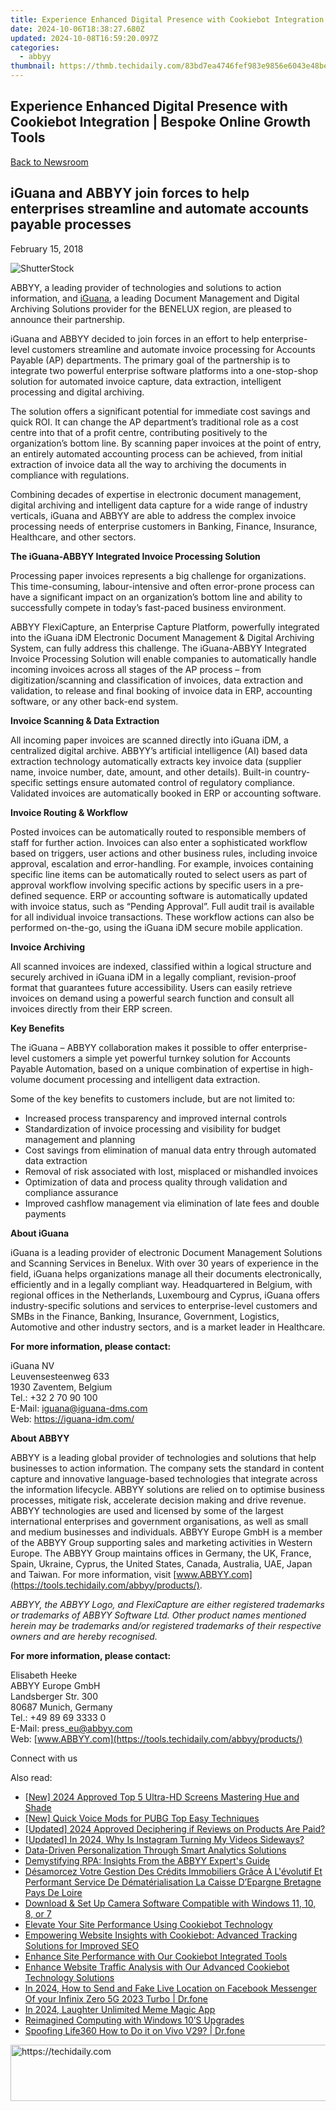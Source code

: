 ```yaml
---
title: Experience Enhanced Digital Presence with Cookiebot Integration | Bespoke Online Growth Tools
date: 2024-10-06T18:38:27.680Z
updated: 2024-10-08T16:59:20.097Z
categories:
  - abbyy
thumbnail: https://thmb.techidaily.com/83bd7ea4746fef983e9856e6043e48be8dfdd87c4406254504ec111012f48674.jpg
---
```


## Experience Enhanced Digital Presence with Cookiebot Integration | Bespoke Online Growth Tools

[Back to Newsroom](https://tools.techidaily.com/abbyy/products/)

## iGuana and ABBYY join forces to help enterprises streamline and automate accounts payable processes

February 15, 2018

![ShutterStock](https://content.abbyy.com/-/media/project/abbyy/abbyy/branchtemplates/shutterstock_1272462163_1296-x-729.jpg?h=729&iar=0&w=1296)

ABBYY, a leading provider of technologies and solutions to action information, and [iGuana](https://iguana-idm.com/ "IGuana"), a leading Document Management and Digital Archiving Solutions provider for the BENELUX region, are pleased to announce their partnership.

iGuana and ABBYY decided to join forces in an effort to help enterprise-level customers streamline and automate invoice processing for Accounts Payable (AP) departments. The primary goal of the partnership is to integrate two powerful enterprise software platforms into a one-stop-shop solution for automated invoice capture, data extraction, intelligent processing and digital archiving.

The solution offers a significant potential for immediate cost savings and quick ROI. It can change the AP department’s traditional role as a cost centre into that of a profit centre, contributing positively to the organization’s bottom line. By scanning paper invoices at the point of entry, an entirely automated accounting process can be achieved, from initial extraction of invoice data all the way to archiving the documents in compliance with regulations.

Combining decades of expertise in electronic document management, digital archiving and intelligent data capture for a wide range of industry verticals, iGuana and ABBYY are able to address the complex invoice processing needs of enterprise customers in Banking, Finance, Insurance, Healthcare, and other sectors.

**The iGuana-ABBYY Integrated Invoice Processing Solution**

Processing paper invoices represents a big challenge for organizations. This time-consuming, labour-intensive and often error-prone process can have a significant impact on an organization’s bottom line and ability to successfully compete in today’s fast-paced business environment.

ABBYY FlexiCapture, an Enterprise Capture Platform, powerfully integrated into the iGuana iDM Electronic Document Management & Digital Archiving System, can fully address this challenge. The iGuana-ABBYY Integrated Invoice Processing Solution will enable companies to automatically handle incoming invoices across all stages of the AP process – from digitization/scanning and classification of invoices, data extraction and validation, to release and final booking of invoice data in ERP, accounting software, or any other back-end system.

**Invoice Scanning & Data Extraction**

All incoming paper invoices are scanned directly into iGuana iDM, a centralized digital archive. ABBYY’s artificial intelligence (AI) based data extraction technology automatically extracts key invoice data (supplier name, invoice number, date, amount, and other details). Built-in country-specific settings ensure automated control of regulatory compliance. Validated invoices are automatically booked in ERP or accounting software.

**Invoice Routing & Workflow**

Posted invoices can be automatically routed to responsible members of staff for further action. Invoices can also enter a sophisticated workflow based on triggers, user actions and other business rules, including invoice approval, escalation and error-handling. For example, invoices containing specific line items can be automatically routed to select users as part of approval workflow involving specific actions by specific users in a pre-defined sequence. ERP or accounting software is automatically updated with invoice status, such as “Pending Approval”. Full audit trail is available for all individual invoice transactions. These workflow actions can also be performed on-the-go, using the iGuana iDM secure mobile application.

**Invoice Archiving**

All scanned invoices are indexed, classified within a logical structure and securely archived in iGuana iDM in a legally compliant, revision-proof format that guarantees future accessibility. Users can easily retrieve invoices on demand using a powerful search function and consult all invoices directly from their ERP screen.

**Key Benefits**

The iGuana – ABBYY collaboration makes it possible to offer enterprise-level customers a simple yet powerful turnkey solution for Accounts Payable Automation, based on a unique combination of expertise in high-volume document processing and intelligent data extraction.

Some of the key benefits to customers include, but are not limited to:

* Increased process transparency and improved internal controls
* Standardization of invoice processing and visibility for budget management and planning
* Cost savings from elimination of manual data entry through automated data extraction
* Removal of risk associated with lost, misplaced or mishandled invoices
* Optimization of data and process quality through validation and compliance assurance
* Improved cashflow management via elimination of late fees and double payments

**About iGuana**

iGuana is a leading provider of electronic Document Management Solutions and Scanning Services in Benelux. With over 30 years of experience in the field, iGuana helps organizations manage all their documents electronically, efficiently and in a legally compliant way. Headquartered in Belgium, with regional offices in the Netherlands, Luxembourg and Cyprus, iGuana offers industry-specific solutions and services to enterprise-level customers and SMBs in the Finance, Banking, Insurance, Government, Logistics, Automotive and other industry sectors, and is a market leader in Healthcare.

  
**For more information, please contact:** 

iGuana NV  
Leuvensesteenweg 633  
1930 Zaventem, Belgium  
Tel.: +32 2 70 90 100  
E-Mail: iguana@iguana-dms.com  
Web: <https://iguana-idm.com/>

**About ABBYY**

ABBYY is a leading global provider of technologies and solutions that help businesses to action information. The company sets the standard in content capture and innovative language-based technologies that integrate across the information lifecycle. ABBYY solutions are relied on to optimise business processes, mitigate risk, accelerate decision making and drive revenue. ABBYY technologies are used and licensed by some of the largest international enterprises and government organisations, as well as small and medium businesses and individuals. ABBYY Europe GmbH is a member of the ABBYY Group supporting sales and marketing activities in Western Europe. The ABBYY Group maintains offices in Germany, the UK, France, Spain, Ukraine, Cyprus, the United States, Canada, Australia, UAE, Japan and Taiwan. For more information, visit [www.ABBYY.com](https://tools.techidaily.com/abbyy/products/).

_ABBYY, the ABBYY Logo, and FlexiCapture are either registered trademarks or trademarks of ABBYY Software Ltd. Other product names mentioned herein may be trademarks and/or registered trademarks of their respective owners and are hereby recognised._

  
**For more information, please contact:**

Elisabeth Heeke  
ABBYY Europe GmbH  
Landsberger Str. 300  
80687 Munich, Germany  
Tel.: +49 89 69 3333 0  
E-Mail: press\_eu@abbyy.com  
Web: [www.ABBYY.com](https://tools.techidaily.com/abbyy/products/)

  
Connect with us

<ins class="adsbygoogle"
     style="display:block"
     data-ad-format="autorelaxed"
     data-ad-client="ca-pub-7571918770474297"
     data-ad-slot="1223367746"></ins>

<ins class="adsbygoogle"
     style="display:block"
     data-ad-client="ca-pub-7571918770474297"
     data-ad-slot="8358498916"
     data-ad-format="auto"
     data-full-width-responsive="true"></ins>

<span class="atpl-alsoreadstyle">Also read:</span>
<div><ul>
<li><a href="https://fox-cloud.techidaily.com/new-2024-approved-top-5-ultra-hd-screens-mastering-hue-and-shade/"><u>[New] 2024 Approved Top 5 Ultra-HD Screens Mastering Hue and Shade</u></a></li>
<li><a href="https://fox-direct.techidaily.com/new-quick-voice-mods-for-pubg-top-easy-techniques/"><u>[New] Quick Voice Mods for PUBG Top Easy Techniques</u></a></li>
<li><a href="https://fox-boxes.techidaily.com/updated-2024-approved-deciphering-if-reviews-on-products-are-paid/"><u>[Updated] 2024 Approved Deciphering if Reviews on Products Are Paid?</u></a></li>
<li><a href="https://fox-info.techidaily.com/updated-in-2024-why-is-instagram-turning-my-videos-sideways/"><u>[Updated] In 2024, Why Is Instagram Turning My Videos Sideways?</u></a></li>
<li><a href="https://solve-popular.techidaily.com/data-driven-personalization-through-smart-analytics-solutions/"><u>Data-Driven Personalization Through Smart Analytics Solutions</u></a></li>
<li><a href="https://solve-popular.techidaily.com/demystifying-rpa-insights-from-the-abbyy-experts-guide/"><u>Demystifying RPA: Insights From the ABBYY Expert's Guide</u></a></li>
<li><a href="https://solve-popular.techidaily.com/desamorcez-votre-gestion-des-credits-immobiliers-grace-a-levolutif-et-performant-service-de-dematerialisation-la-caisse-depargne-bretagne-pays-de-loire/"><u>Désamorcez Votre Gestion Des Crédits Immobiliers Grâce À L'évolutif Et Performant Service De Dématérialisation La Caisse D’Epargne Bretagne Pays De Loire</u></a></li>
<li><a href="https://win-amazing.techidaily.com/download-and-set-up-camera-software-compatible-with-windows-11-10-8-or-7/"><u>Download & Set Up Camera Software Compatible with Windows 11, 10, 8, or 7</u></a></li>
<li><a href="https://solve-popular.techidaily.com/elevate-your-site-performance-using-cookiebot-technology/"><u>Elevate Your Site Performance Using Cookiebot Technology</u></a></li>
<li><a href="https://solve-popular.techidaily.com/empowering-website-insights-with-cookiebot-advanced-tracking-solutions-for-improved-seo/"><u>Empowering Website Insights with Cookiebot: Advanced Tracking Solutions for Improved SEO</u></a></li>
<li><a href="https://solve-popular.techidaily.com/enhance-site-performance-with-our-cookiebot-integrated-tools/"><u>Enhance Site Performance with Our Cookiebot Integrated Tools</u></a></li>
<li><a href="https://solve-popular.techidaily.com/enhance-website-traffic-analysis-with-our-advanced-cookiebot-technology-solutions/"><u>Enhance Website Traffic Analysis with Our Advanced Cookiebot Technology Solutions</u></a></li>
<li><a href="https://location-social.techidaily.com/in-2024-how-to-send-and-fake-live-location-on-facebook-messenger-of-your-infinix-zero-5g-2023-turbo-drfone-by-drfone-virtual-android/"><u>In 2024, How to Send and Fake Live Location on Facebook Messenger Of your Infinix Zero 5G 2023 Turbo | Dr.fone</u></a></li>
<li><a href="https://extra-approaches.techidaily.com/in-2024-laughter-unlimited-meme-magic-app/"><u>In 2024, Laughter Unlimited Meme Magic App</u></a></li>
<li><a href="https://extra-information.techidaily.com/reimagined-computing-with-windows-10s-upgrades/"><u>Reimagined Computing with Windows 10’S Upgrades</u></a></li>
<li><a href="https://fake-location.techidaily.com/spoofing-life360-how-to-do-it-on-vivo-v29-drfone-by-drfone-virtual-android/"><u>Spoofing Life360 How to Do it on Vivo V29? | Dr.fone</u></a></li>
</ul></div>

<!-- affiliate ads begin -->
<a href="https://appsumo.8odi.net/c/5597632/2105869/7443" target="_top" id="2105869">
  <img src="//a.impactradius-go.com/display-ad/7443-2105869" border="0" alt="https://techidaily.com" width="728" height="90"/>
</a>
<img height="0" width="0" src="https://appsumo.8odi.net/i/5597632/2105869/7443" style="position:absolute;visibility:hidden;" border="0" />
<!-- affiliate ads end -->

